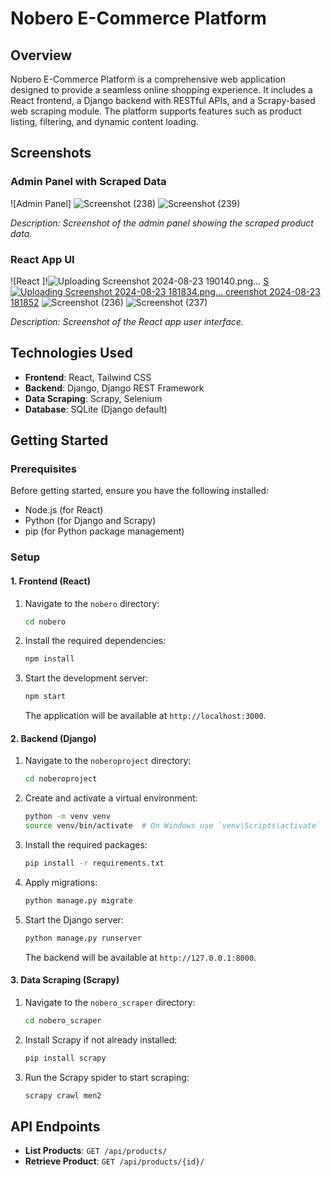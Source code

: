 # Nobero E-Commerce Platform

## Overview

Nobero E-Commerce Platform is a comprehensive web application designed to provide a seamless online shopping experience. It includes a React frontend, a Django backend with RESTful APIs, and a Scrapy-based web scraping module. The platform supports features such as product listing, filtering, and dynamic content loading.

## Screenshots

### Admin Panel with Scraped Data


![Admin Panel]
![Screenshot (238)](https://github.com/user-attachments/assets/21249235-0345-41ea-8d30-85c388f3bebd)
![Screenshot (239)](https://github.com/user-attachments/assets/a77b4b64-7e46-4b43-b1a5-c663b425b087)

*Description: Screenshot of the admin panel showing the scraped product data.*

### React App UI

![React ]!![Uploading Screenshot 2024-08-23 190140.png…]()
[S![Uploading Screenshot 2024-08-23 181834.png…]()
creenshot 2024-08-23 181852](https://github.com/user-attachments/assets/76c0cc2c-92c4-4449-bf25-b12d8d444feb)
![Screenshot (236)](https://github.com/user-attachments/assets/36151849-fd84-49d8-b372-b906fcdc7ee4)
![Screenshot (237)](https://github.com/user-attachments/assets/ede4ee50-6e0a-4fb3-a4bd-f22b1efbed27)



*Description: Screenshot of the React app user interface.*

## Technologies Used

- **Frontend**: React, Tailwind CSS
- **Backend**: Django, Django REST Framework
- **Data Scraping**: Scrapy, Selenium
- **Database**: SQLite (Django default)

## Getting Started

### Prerequisites

Before getting started, ensure you have the following installed:

- Node.js (for React)
- Python (for Django and Scrapy)
- pip (for Python package management)

### Setup

#### 1. Frontend (React)

1. Navigate to the `nobero` directory:
    ```bash
    cd nobero
    ```

2. Install the required dependencies:
    ```bash
    npm install
    ```

3. Start the development server:
    ```bash
    npm start
    ```
    The application will be available at `http://localhost:3000`.

#### 2. Backend (Django)

1. Navigate to the `noberoproject` directory:
    ```bash
    cd noberoproject
    ```

2. Create and activate a virtual environment:
    ```bash
    python -m venv venv
    source venv/bin/activate  # On Windows use `venv\Scripts\activate`
    ```

3. Install the required packages:
    ```bash
    pip install -r requirements.txt
    ```

4. Apply migrations:
    ```bash
    python manage.py migrate
    ```

5. Start the Django server:
    ```bash
    python manage.py runserver
    ```
    The backend will be available at `http://127.0.0.1:8000`.

#### 3. Data Scraping (Scrapy)

1. Navigate to the `nobero_scraper` directory:
    ```bash
    cd nobero_scraper
    ```

2. Install Scrapy if not already installed:
    ```bash
    pip install scrapy
    ```

3. Run the Scrapy spider to start scraping:
    ```bash
    scrapy crawl men2
    ```

## API Endpoints

- **List Products**: `GET /api/products/`
- **Retrieve Product**: `GET /api/products/{id}/`

